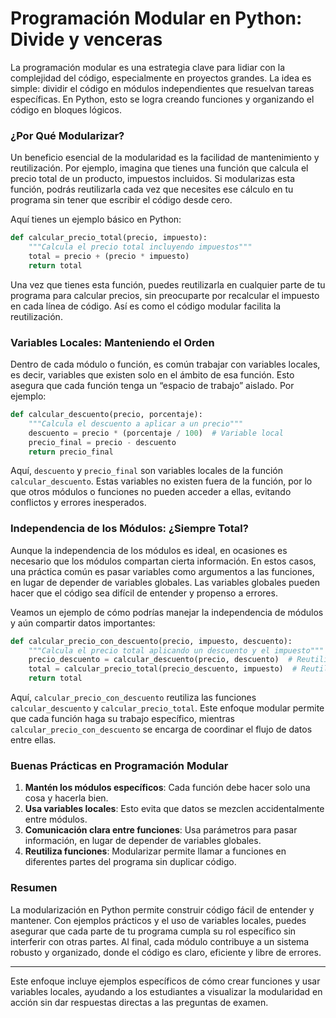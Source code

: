 # Programación Modular en Python: Divide y venceras

La programación modular es una estrategia clave para lidiar con la complejidad del código, especialmente en proyectos grandes. La idea es simple: dividir el código en módulos independientes que resuelvan tareas específicas. En Python, esto se logra creando funciones y organizando el código en bloques lógicos.

### ¿Por Qué Modularizar? 
Un beneficio esencial de la modularidad es la facilidad de mantenimiento y reutilización. Por ejemplo, imagina que tienes una función que calcula el precio total de un producto, impuestos incluidos. Si modularizas esta función, podrás reutilizarla cada vez que necesites ese cálculo en tu programa sin tener que escribir el código desde cero. 

Aquí tienes un ejemplo básico en Python:

```python
def calcular_precio_total(precio, impuesto):
    """Calcula el precio total incluyendo impuestos"""
    total = precio + (precio * impuesto)
    return total
```

Una vez que tienes esta función, puedes reutilizarla en cualquier parte de tu programa para calcular precios, sin preocuparte por recalcular el impuesto en cada línea de código. Así es como el código modular facilita la reutilización.

### Variables Locales: Manteniendo el Orden

Dentro de cada módulo o función, es común trabajar con variables locales, es decir, variables que existen solo en el ámbito de esa función. Esto asegura que cada función tenga un “espacio de trabajo” aislado. Por ejemplo:

```python
def calcular_descuento(precio, porcentaje):
    """Calcula el descuento a aplicar a un precio"""
    descuento = precio * (porcentaje / 100)  # Variable local
    precio_final = precio - descuento
    return precio_final
```

Aquí, `descuento` y `precio_final` son variables locales de la función `calcular_descuento`. Estas variables no existen fuera de la función, por lo que otros módulos o funciones no pueden acceder a ellas, evitando conflictos y errores inesperados.

### Independencia de los Módulos: ¿Siempre Total?

Aunque la independencia de los módulos es ideal, en ocasiones es necesario que los módulos compartan cierta información. En estos casos, una práctica común es pasar variables como argumentos a las funciones, en lugar de depender de variables globales. Las variables globales pueden hacer que el código sea difícil de entender y propenso a errores.

Veamos un ejemplo de cómo podrías manejar la independencia de módulos y aún compartir datos importantes:

```python
def calcular_precio_con_descuento(precio, impuesto, descuento):
    """Calcula el precio total aplicando un descuento y el impuesto"""
    precio_descuento = calcular_descuento(precio, descuento)  # Reutilizamos la función calcular_descuento
    total = calcular_precio_total(precio_descuento, impuesto)  # Reutilizamos la función calcular_precio_total
    return total
```

Aquí, `calcular_precio_con_descuento` reutiliza las funciones `calcular_descuento` y `calcular_precio_total`. Este enfoque modular permite que cada función haga su trabajo específico, mientras `calcular_precio_con_descuento` se encarga de coordinar el flujo de datos entre ellas.

### Buenas Prácticas en Programación Modular

1. **Mantén los módulos específicos**: Cada función debe hacer solo una cosa y hacerla bien.
2. **Usa variables locales**: Esto evita que datos se mezclen accidentalmente entre módulos.
3. **Comunicación clara entre funciones**: Usa parámetros para pasar información, en lugar de depender de variables globales.
4. **Reutiliza funciones**: Modularizar permite llamar a funciones en diferentes partes del programa sin duplicar código.

### Resumen

La modularización en Python permite construir código fácil de entender y mantener. Con ejemplos prácticos y el uso de variables locales, puedes asegurar que cada parte de tu programa cumpla su rol específico sin interferir con otras partes. Al final, cada módulo contribuye a un sistema robusto y organizado, donde el código es claro, eficiente y libre de errores.

---

Este enfoque incluye ejemplos específicos de cómo crear funciones y usar variables locales, ayudando a los estudiantes a visualizar la modularidad en acción sin dar respuestas directas a las preguntas de examen.
